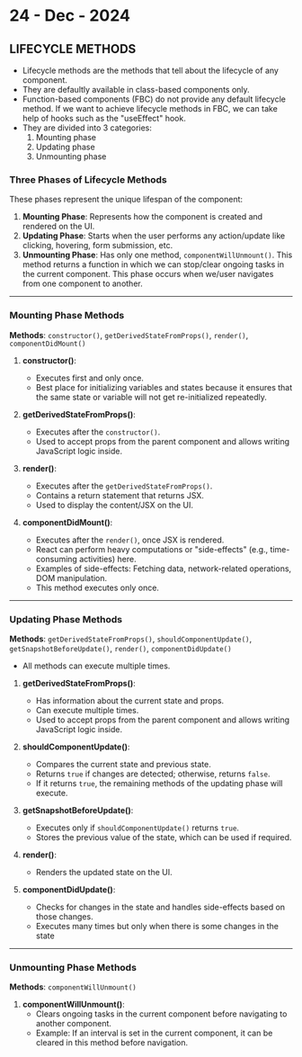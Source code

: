 # 24 - Dec - 2024

## LIFECYCLE METHODS

- Lifecycle methods are the methods that tell about the lifecycle of any component.
- They are defaultly available in class-based components only.
- Function-based components (FBC) do not provide any default lifecycle method. If we want to achieve lifecycle methods in FBC, we can take help of hooks such as the "useEffect" hook.
- They are divided into 3 categories:
  1. Mounting phase
  2. Updating phase
  3. Unmounting phase

### Three Phases of Lifecycle Methods

These phases represent the unique lifespan of the component:

1. **Mounting Phase**: Represents how the component is created and rendered on the UI.
2. **Updating Phase**: Starts when the user performs any action/update like clicking, hovering, form submission, etc.
3. **Unmounting Phase**: Has only one method, `componentWillUnmount()`. This method returns a function in which we can stop/clear ongoing tasks in the current component. This phase occurs when we/user navigates from one component to another.

---

### Mounting Phase Methods

**Methods**: `constructor()`, `getDerivedStateFromProps()`, `render()`, `componentDidMount()`

1. **constructor()**:

   - Executes first and only once.
   - Best place for initializing variables and states because it ensures that the same state or variable will not get re-initialized repeatedly.

2. **getDerivedStateFromProps()**:

   - Executes after the `constructor()`.
   - Used to accept props from the parent component and allows writing JavaScript logic inside.

3. **render()**:

   - Executes after the `getDerivedStateFromProps()`.
   - Contains a return statement that returns JSX.
   - Used to display the content/JSX on the UI.

4. **componentDidMount()**:
   - Executes after the `render()`, once JSX is rendered.
   - React can perform heavy computations or "side-effects" (e.g., time-consuming activities) here.
   - Examples of side-effects: Fetching data, network-related operations, DOM manipulation.
   - This method executes only once.

---

### Updating Phase Methods

**Methods**: `getDerivedStateFromProps()`, `shouldComponentUpdate()`, `getSnapshotBeforeUpdate()`, `render()`, `componentDidUpdate()`

- All methods can execute multiple times.

1. **getDerivedStateFromProps()**:

   - Has information about the current state and props.
   - Can execute multiple times.
   - Used to accept props from the parent component and allows writing JavaScript logic inside.

2. **shouldComponentUpdate()**:

   - Compares the current state and previous state.
   - Returns `true` if changes are detected; otherwise, returns `false`.
   - If it returns `true`, the remaining methods of the updating phase will execute.

3. **getSnapshotBeforeUpdate()**:

   - Executes only if `shouldComponentUpdate()` returns `true`.
   - Stores the previous value of the state, which can be used if required.

4. **render()**:

   - Renders the updated state on the UI.

5. **componentDidUpdate()**:
   - Checks for changes in the state and handles side-effects based on those changes.
   - Executes many times but only when there is some changes in the state

---

### Unmounting Phase Methods

**Methods**: `componentWillUnmount()`

1. **componentWillUnmount()**:
   - Clears ongoing tasks in the current component before navigating to another component.
   - Example: If an interval is set in the current component, it can be cleared in this method before navigation.
